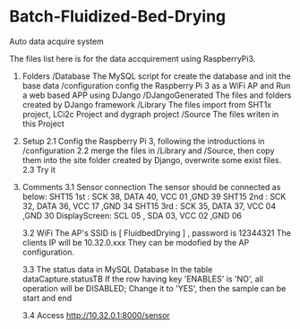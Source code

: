 # Batch-Fluidized-Bed-Drying
Auto data acquire system

The files list here is for the data accquirement using RaspberryPi3.
1. Folders
   /Database              The MySQL script for create the database and init the base data
   /configuration         config the Raspberry Pi 3 as a WiFi AP and Run a web based APP using DJango
   /DJangoGenerated       The files and folders created by DJango framework
   /Library               The files import from SHT1x project, LCi2c Project and dygraph project
   /Source                The files writen in this Project

2. Setup
   2.1 Config the Raspberry Pi 3, following the introductions in /configuration
   2.2 merge the files in /Library and /Source, then copy them into the site folder created by Django, overwrite some exist files.
   2.3 Try it

3. Comments
   3.1 Sensor connection
       The sensor should be connected as below:
           SHT15 1st : SCK 38,   DATA 40,    VCC  01 ,GND  39
           SHT15 2nd : SCK 32,   DATA 36,    VCC  17 ,GND  34
           SHT15 3rd : SCK 35,   DATA 37,    VCC  04 ,GND  30
       DisplayScreen:  SCL 05  , SDA  03,    VCC  02 ,GND  06

   3.2 WiFi
       The AP's SSID is [ FluidbedDrying ] , password is 12344321
       The clients IP will be 10.32.0.xxx
       They can be modofied by the AP configuration.

   3.3 The status data in MySQL Database
       In the table dataCapture.statusTB
       If the row having key 'ENABLES' is 'NO', all operation will be DISABLED;
            Change it to 'YES', then the sample can be start and end

   3.4 Access
       http://10.32.0.1:8000/sensor 
